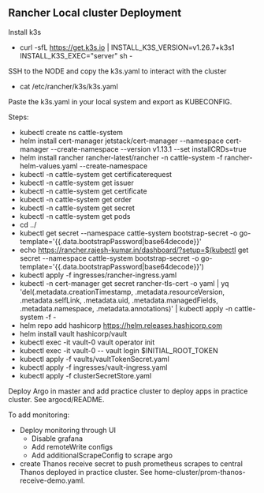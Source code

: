 ## Rancher Local cluster Deployment

Install k3s
- curl -sfL https://get.k3s.io | INSTALL_K3S_VERSION=v1.26.7+k3s1 INSTALL_K3S_EXEC="server" sh -

SSH to the NODE and copy the k3s.yaml to interact with the cluster
- cat /etc/rancher/k3s/k3s.yaml 

Paste the k3s.yaml in your local system and export as KUBECONFIG.

Steps:

- kubectl create ns cattle-system
- helm install cert-manager jetstack/cert-manager --namespace cert-manager --create-namespace --version v1.13.1 --set installCRDs=true
- helm install rancher rancher-latest/rancher -n cattle-system -f rancher-helm-values.yaml --create-namespace
- kubectl -n cattle-system get certificaterequest
- kubectl -n cattle-system get issuer
- kubectl -n cattle-system get certificate
- kubectl -n cattle-system get order
- kubectl -n cattle-system get secret
- kubectl -n cattle-system get pods
- cd ../
- kubectl get secret --namespace cattle-system bootstrap-secret -o go-template='{{.data.bootstrapPassword|base64decode}}'
- echo https://rancher.rajesh-kumar.in/dashboard/?setup=$(kubectl get secret --namespace cattle-system bootstrap-secret -o go-template='{{.data.bootstrapPassword|base64decode}}')
- kubectl apply -f ingresses/rancher-ingress.yaml
- kubectl -n cert-manager get secret rancher-tls-cert -o yaml | yq 'del(.metadata.creationTimestamp, .metadata.resourceVersion, .metadata.selfLink, .metadata.uid, .metadata.managedFields, .metadata.namespace, .metadata.annotations)' | kubectl apply -n cattle-system -f -
- helm repo add hashicorp https://helm.releases.hashicorp.com
- helm install vault hashicorp/vault
- kubectl exec -it vault-0 vault operator init
- kubectl exec -it vault-0 -- vault login $INITIAL_ROOT_TOKEN
- kubectl apply -f vaults/vaultTokenSecret.yaml
- kubectl apply -f ingresses/vault-ingress.yaml
- kubectl apply -f clusterSecretStore.yaml

Deploy Argo in master and add practice cluster to deploy apps in practice cluster. See argocd/README.

To add monitoring:

- Deploy monitoring through UI 
	- Disable grafana
	- Add remoteWrite configs
	- Add additionalScrapeConfig to scrape argo
- create Thanos receive secret to push prometheus scrapes to central Thanos deployed in practice cluster. See home-cluster/prom-thanos-receive-demo.yaml.
